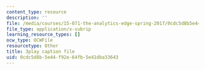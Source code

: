 ```yaml
---
content_type: resource
description: ''
file: /media/courses/15-071-the-analytics-edge-spring-2017/0cdc5d8b5e44f92e64fb5e41dba33643_Cfx7hyAoGL4.srt
file_type: application/x-subrip
learning_resource_types: []
ocw_type: OCWFile
resourcetype: Other
title: 3play caption file
uid: 0cdc5d8b-5e44-f92e-64fb-5e41dba33643
---
```

